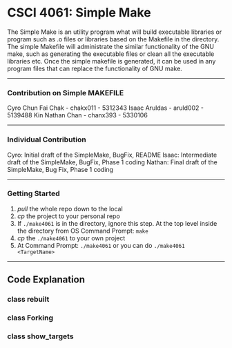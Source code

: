 # CSCI 4061: Simple Make

The Simple Make is an utility program what will build executable libraries or program such as .o files or libraries based on the Makefile in the directory. The simple Makefile will administrate the similar functionality of the GNU make, such as generating the executable files or clean all the executable libraries etc. Once the simple makefile is generated, it can be used in any program files that can replace the functionality of GNU make.

<hr>

### Contribution on Simple MAKEFILE
Cyro Chun Fai Chak - chakx011 - 5312343
Isaac Aruldas - aruld002 - 5139488
Kin Nathan Chan - chanx393 - 5330106

<hr>

### Individual Contribution
Cyro: Initial draft of the SimpleMake, BugFix, README
Isaac: Intermediate draft of the SimpleMake, BugFix, Phase 1 coding
Nathan: Final draft of the SimpleMake, Bug Fix, Phase 1 coding

<hr>

### Getting Started
1. _pull_ the whole repo down to the local
2. _cp_ the project to your personal repo
3. If `./make4061` is in the directory, ignore this step. At the top level inside the directory from OS Command Prompt: `make`
4. _cp_ the `./make4061` to your own project
5. At Command Prompt: `./make4061` or you can do `./make4061 <TargetName>`

<hr>

## Code Explanation
### class rebuilt

### class Forking

### class show_targets
